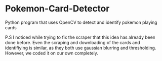 # Pokemon-Card-Detector
Python program that uses OpenCV to detect and identify pokemon playing cards


P.S 
I noticed while trying to fix the scraper that this idea has already been done before. Even the scraping and downloading of the cards and identifiying is similar, as they both use gaussian blurring and thresholding. However, we coded it on our own completely.
